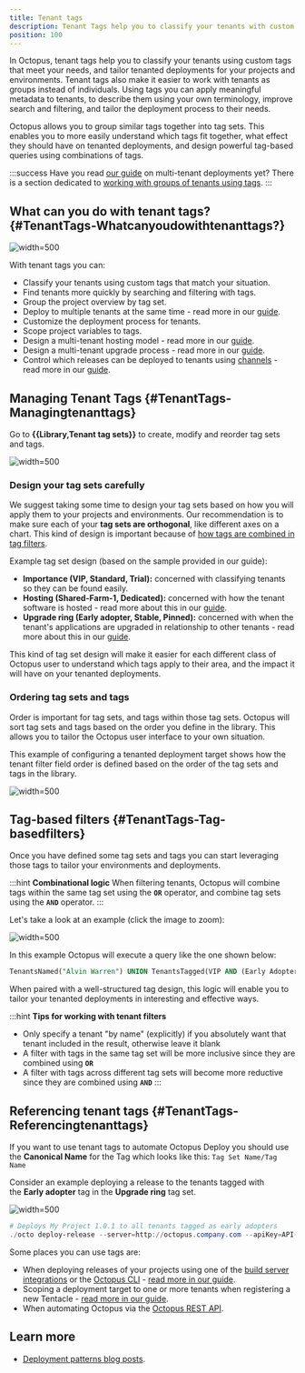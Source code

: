 ```yaml
---
title: Tenant tags
description: Tenant Tags help you to classify your tenants with custom tags so you can tailor your tenanted deployments accordingly.
position: 100
---
```


In Octopus, tenant tags help you to classify your tenants using custom tags that meet your needs, and tailor tenanted deployments for your projects and environments. Tenant tags also make it easier to work with tenants as groups instead of individuals. Using tags you can apply meaningful metadata to tenants, to describe them using your own terminology, improve search and filtering, and tailor the deployment process to their needs.

Octopus allows you to group similar tags together into tag sets. This enables you to more easily understand which tags fit together, what effect they should have on tenanted deployments, and design powerful tag-based queries using combinations of tags.

:::success
Have you read [our guide](/docs/deployments/patterns/multi-tenant-deployments/multi-tenant-deployment-guide/index.md) on multi-tenant deployments yet? There is a section dedicated to [working with groups of tenants using tags](/docs/deployments/patterns/multi-tenant-deployments/multi-tenant-deployment-guide/working-with-groups-of-tenants-using-tags.md).
:::

## What can you do with tenant tags? {#TenantTags-Whatcanyoudowithtenanttags?}

![](images/tag-sets.png "width=500")

With tenant tags you can:

- Classify your tenants using custom tags that match your situation.
- Find tenants more quickly by searching and filtering with tags.
- Group the project overview by tag set.
- Deploy to multiple tenants at the same time - read more in our [guide](/docs/deployments/patterns/multi-tenant-deployments/multi-tenant-deployment-guide/designing-a-multi-tenant-upgrade-process.md).
- Customize the deployment process for tenants.
- Scope project variables to tags.
- Design a multi-tenant hosting model - read more in our [guide](/docs/deployments/patterns/multi-tenant-deployments/multi-tenant-deployment-guide/designing-a-multi-tenant-hosting-model.md).
- Design a multi-tenant upgrade process - read more in our [guide](/docs/deployments/patterns/multi-tenant-deployments/multi-tenant-deployment-guide/designing-a-multi-tenant-upgrade-process.md).
- Control which releases can be deployed to tenants using [channels](/docs/releases/channels/index.md) - read more in our [guide](/docs/deployments/patterns/multi-tenant-deployments/multi-tenant-deployment-guide/designing-a-multi-tenant-upgrade-process.md).

## Managing Tenant Tags {#TenantTags-Managingtenanttags}

Go to **{{Library,Tenant tag sets}}** to create, modify and reorder tag sets and tags.

![](images/tenant-importance.png "width=500")


### Design your tag sets carefully
We suggest taking some time to design your tag sets based on how you will apply them to your projects and environments. Our recommendation is to make sure each of your **tag sets are orthogonal**, like different axes on a chart. This kind of design is important because of [how tags are combined in tag filters](#TenantTags-Tag-basedfilters).

Example tag set design (based on the sample provided in our guide):

- **Importance (VIP, Standard, Trial):** concerned with classifying tenants so they can be found easily.
- **Hosting (Shared-Farm-1, Dedicated):** concerned with how the tenant software is hosted - read more about this in our [guide](/docs/deployments/patterns/multi-tenant-deployments/multi-tenant-deployment-guide/designing-a-multi-tenant-hosting-model.md).
- **Upgrade ring (Early adopter, Stable, Pinned):** concerned with when the tenant's applications are upgraded in relationship to other tenants - read more about this in our [guide](/docs/deployments/patterns/multi-tenant-deployments/multi-tenant-deployment-guide/designing-a-multi-tenant-upgrade-process.md).

This kind of tag set design will make it easier for each different class of Octopus user to understand which tags apply to their area, and the impact it will have on your tenanted deployments.

### Ordering tag sets and tags
Order is important for tag sets, and tags within those tag sets. Octopus will sort tag sets and tags based on the order you define in the library. This allows you to tailor the Octopus user interface to your own situation.

This example of configuring a tenanted deployment target shows how the tenant filter field order is defined based on the order of the tag sets and tags in the library.

![](images/5865645.png "width=500")

## Tag-based filters {#TenantTags-Tag-basedfilters}

Once you have defined some tag sets and tags you can start leveraging those tags to tailor your environments and deployments.

:::hint
**Combinational logic**
When filtering tenants, Octopus will combine tags within the same tag set using the **`OR`** operator, and combine tag sets using the **`AND`** operator.
:::

Let's take a look at an example (click the image to zoom):

![](images/5865646.png "width=500")

In this example Octopus will execute a query like the one shown below:

```sql
TenantsNamed("Alvin Warren") UNION TenantsTagged(VIP AND (Early Adopter OR Stable))
```

When paired with a well-structured tag design, this logic will enable you to tailor your tenanted deployments in interesting and effective ways.

:::hint
**Tips for working with tenant filters**
- Only specify a tenant "by name" (explicitly) if you absolutely want that tenant included in the result, otherwise leave it blank
- A filter with tags in the same tag set will be more inclusive since they are combined using **`OR`**
- A filter with tags across different tag sets will become more reductive since they are combined using **`AND`**
  :::

## Referencing tenant tags {#TenantTags-Referencingtenanttags}

If you want to use tenant tags to automate Octopus Deploy you should use the **Canonical Name** for the Tag which looks like this: `Tag Set Name/Tag Name`

Consider an example deploying a release to the tenants tagged with the **Early adopter** tag in the **Upgrade ring** tag set.

![](images/upgrade-ring.png "width=500")

```powershell
# Deploys My Project 1.0.1 to all tenants tagged as early adopters
./octo deploy-release --server=http://octopus.company.com --apiKey=API-1234567890123456 --project="My Project" --version="1.0.1" --tenantTag="Upgrade ring/Early adopter"
```

Some places you can use tags are:

- When deploying releases of your projects using one of the [build server integrations](/docs/octopus-rest-api/index.md) or the [Octopus CLI](/docs/octopus-rest-api/octopus-cli/deploy-release.md) - [read more in our guide](/docs/deployments/patterns/multi-tenant-deployments/multi-tenant-deployment-guide/deploying-a-simple-multi-tenant-project.md).
- Scoping a deployment target to one or more tenants when registering a new Tentacle - [read more in our guide](/docs/deployments/patterns/multi-tenant-deployments/multi-tenant-deployment-guide/designing-a-multi-tenant-hosting-model.md).
- When automating Octopus via the [Octopus REST API](/docs/octopus-rest-api/index.md).

## Learn more

- [Deployment patterns blog posts](https://octopus.com/blog/tag/Deployment%20Patterns).
